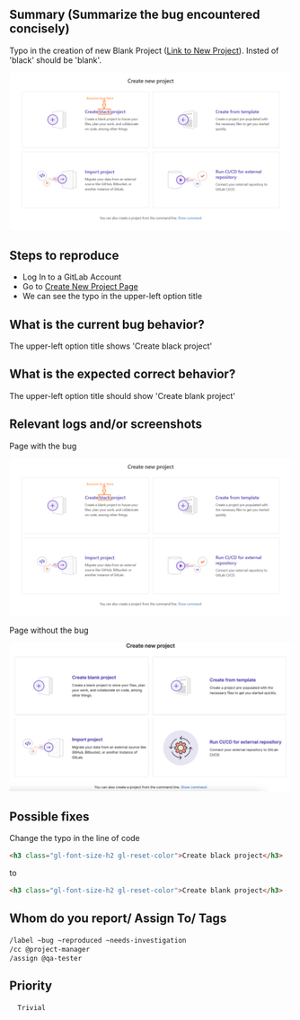 
## Summary (Summarize the bug encountered concisely)

Typo in the creation of new Blank Project ([Link to New Project](https://gitlab.com/projects/new)). Insted of 'black' should be 'blank'.

![Image info](../Image/Bug_Project_create_blank.png)

## Steps to reproduce     

   - Log In to a GitLab Account
   - Go to [Create New Project Page](https://gitlab.com/projects/new)
   - We can see the typo in the upper-left option title

## What is the current bug behavior?

The upper-left option title shows 'Create black project'

## What is the expected correct behavior?

The upper-left option title should show 'Create blank project'
     
## Relevant logs and/or screenshots

Page with the bug

![Image info](../Image/Bug_Project_create_blank.png)

Page without the bug 

![Image info](../Image/Bug_Screenshot_Solved.png)

## Possible fixes

Change the typo in the line of code 
```html
<h3 class="gl-font-size-h2 gl-reset-color">Create black project</h3>
```
to 
```html
<h3 class="gl-font-size-h2 gl-reset-color">Create blank project</h3>
```

## Whom do you report/ Assign To/ Tags

    /label ~bug ~reproduced ~needs-investigation 
    /cc @project-manager 
    /assign @qa-tester

## Priority

      Trivial
